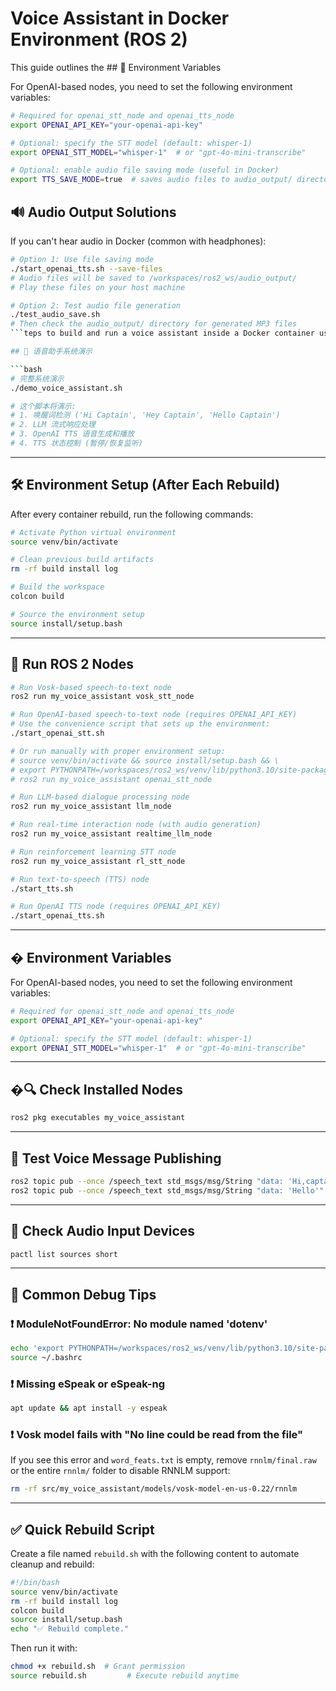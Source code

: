 
# Voice Assistant in Docker Environment (ROS 2)

This guide outlines the ## 🔧 Environment Variables

For OpenAI-based nodes, you need to set the following environment variables:

```bash
# Required for openai_stt_node and openai_tts_node
export OPENAI_API_KEY="your-openai-api-key"

# Optional: specify the STT model (default: whisper-1)
export OPENAI_STT_MODEL="whisper-1"  # or "gpt-4o-mini-transcribe"

# Optional: enable audio file saving mode (useful in Docker)
export TTS_SAVE_MODE=true  # saves audio files to audio_output/ directory
```

## 🔊 Audio Output Solutions

If you can't hear audio in Docker (common with headphones):

```bash
# Option 1: Use file saving mode
./start_openai_tts.sh --save-files
# Audio files will be saved to /workspaces/ros2_ws/audio_output/
# Play these files on your host machine

# Option 2: Test audio file generation
./test_audio_save.sh
# Then check the audio_output/ directory for generated MP3 files
```teps to build and run a voice assistant inside a Docker container using ROS 2.

## 🎤 语音助手系统演示

```bash
# 完整系统演示
./demo_voice_assistant.sh

# 这个脚本将演示:
# 1. 唤醒词检测 ('Hi Captain', 'Hey Captain', 'Hello Captain')
# 2. LLM 流式响应处理
# 3. OpenAI TTS 语音生成和播放
# 4. TTS 状态控制 (暂停/恢复监听)
```

---

## 🛠 Environment Setup (After Each Rebuild)

After every container rebuild, run the following commands:

```bash
# Activate Python virtual environment
source venv/bin/activate

# Clean previous build artifacts
rm -rf build install log

# Build the workspace
colcon build

# Source the environment setup
source install/setup.bash
```

---

## 🚀 Run ROS 2 Nodes

```bash
# Run Vosk-based speech-to-text node
ros2 run my_voice_assistant vosk_stt_node

# Run OpenAI-based speech-to-text node (requires OPENAI_API_KEY)
# Use the convenience script that sets up the environment:
./start_openai_stt.sh

# Or run manually with proper environment setup:
# source venv/bin/activate && source install/setup.bash && \
# export PYTHONPATH=/workspaces/ros2_ws/venv/lib/python3.10/site-packages:$PYTHONPATH && \
# ros2 run my_voice_assistant openai_stt_node

# Run LLM-based dialogue processing node
ros2 run my_voice_assistant llm_node

# Run real-time interaction node (with audio generation)
ros2 run my_voice_assistant realtime_llm_node

# Run reinforcement learning STT node
ros2 run my_voice_assistant rl_stt_node

# Run text-to-speech (TTS) node
./start_tts.sh

# Run OpenAI TTS node (requires OPENAI_API_KEY)
./start_openai_tts.sh

```

---

## � Environment Variables

For OpenAI-based nodes, you need to set the following environment variables:

```bash
# Required for openai_stt_node and openai_tts_node
export OPENAI_API_KEY="your-openai-api-key"

# Optional: specify the STT model (default: whisper-1)
export OPENAI_STT_MODEL="whisper-1"  # or "gpt-4o-mini-transcribe"
```

---

## �🔍 Check Installed Nodes

```bash
ros2 pkg executables my_voice_assistant
```

---

## 🧪 Test Voice Message Publishing

```bash
ros2 topic pub --once /speech_text std_msgs/msg/String "data: 'Hi,captain, who are you'"
ros2 topic pub --once /speech_text std_msgs/msg/String "data: 'Hello'"
```

---

## 🎤 Check Audio Input Devices

```bash
pactl list sources short
```

---

## 🐞 Common Debug Tips

### ❗ ModuleNotFoundError: No module named 'dotenv'

```bash
echo 'export PYTHONPATH=/workspaces/ros2_ws/venv/lib/python3.10/site-packages:$PYTHONPATH' >> ~/.bashrc
source ~/.bashrc
```

### ❗ Missing eSpeak or eSpeak-ng

```bash
apt update && apt install -y espeak
```

### ❗ Vosk model fails with "No line could be read from the file"

If you see this error and `word_feats.txt` is empty, remove `rnnlm/final.raw` or the entire `rnnlm/` folder to disable RNNLM support:

```bash
rm -rf src/my_voice_assistant/models/vosk-model-en-us-0.22/rnnlm
```

---

## ✅ Quick Rebuild Script

Create a file named `rebuild.sh` with the following content to automate cleanup and rebuild:

```bash
#!/bin/bash
source venv/bin/activate
rm -rf build install log
colcon build
source install/setup.bash
echo "✅ Rebuild complete."
```

Then run it with:

```bash
chmod +x rebuild.sh  # Grant permission
source rebuild.sh         # Execute rebuild anytime
```
